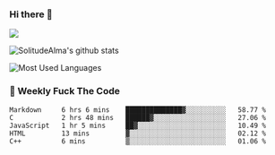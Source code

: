 ### Hi there 👋
<p>
  <a href="https://count.getloli.com/"><img src="https://count.getloli.com/get/@:solitudealma"></a>
</p>

![SolitudeAlma's github stats](https://github-readme-stats.vercel.app/api?username=solitudealma&show_icons=true&theme=radical)

![Most Used Languages](https://github-readme-stats.vercel.app/api/top-langs/?username=solitudealma&layout=compact&hide_border=true&theme=dark)
<!-- ![visitors](https://visitor-badge.glitch.me/badge?page_id=solitudealma.solitudealma.id) -->


### :dart: Weekly Fuck The Code

<!--START_SECTION:waka-->
```text
Markdown     6 hrs 6 mins    ██████████████▓░░░░░░░░░░   58.77 % 
C            2 hrs 48 mins   ██████▓░░░░░░░░░░░░░░░░░░   27.06 % 
JavaScript   1 hr 5 mins     ██▓░░░░░░░░░░░░░░░░░░░░░░   10.49 % 
HTML         13 mins         ▓░░░░░░░░░░░░░░░░░░░░░░░░   02.12 % 
C++          6 mins          ▒░░░░░░░░░░░░░░░░░░░░░░░░   01.06 % 
```
<!--END_SECTION:waka-->
